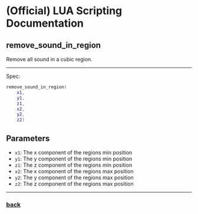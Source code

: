 
# (Official) LUA Scripting Documentation

## remove_sound_in_region

Remove all sound in a cubic region.

___

Spec:

```lua
remove_sound_in_region(
	x1,
	y1,
	z1,
	x2,
	y2,
	z2)
```

## Parameters

- `x1`: The x component of the regions min position
- `y1`: The y component of the regions min position
- `z1`: The z component of the regions min position
- `x2`: The x component of the regions max position
- `y2`: The y component of the regions max position
- `z2`: The z component of the regions max position

___

### [back](../sound)
